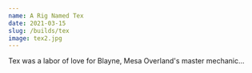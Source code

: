 ```yaml
---
name: A Rig Named Tex
date: 2021-03-15
slug: /builds/tex
image: tex2.jpg
---
```


Tex was a labor of love for Blayne, Mesa Overland's master mechanic...
